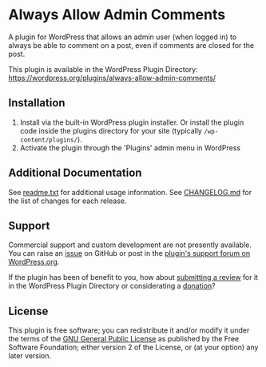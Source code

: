 # Always Allow Admin Comments

A plugin for WordPress that allows an admin user (when logged in) to always be able to comment on a post, even if comments are closed for the post.

This plugin is available in the WordPress Plugin Directory: https://wordpress.org/plugins/always-allow-admin-comments/


## Installation

1. Install via the built-in WordPress plugin installer. Or install the plugin code inside the plugins directory for your site (typically `/wp-content/plugins/`).
2. Activate the plugin through the 'Plugins' admin menu in WordPress


## Additional Documentation

See [readme.txt](https://github.com/coffee2code/always-allow-admin-comments/blob/master/readme.txt) for additional usage information. See [CHANGELOG.md](CHANGELOG.md) for the list of changes for each release.


## Support

Commercial support and custom development are not presently available. You can raise an [issue](https://github.com/coffee2code/always-allow-admin-comments/issues) on GitHub or post in the [plugin's support forum on WordPress.org](https://wordpress.org/support/plugin/always-allow-admin-comments/).

If the plugin has been of benefit to you, how about [submitting a review](https://wordpress.org/support/plugin/always-allow-admin-comments/reviews/) for it in the WordPress Plugin Directory or considerating a [donation](https://www.paypal.com/cgi-bin/webscr?cmd=_s-xclick&hosted_button_id=6ARCFJ9TX3522)?


## License

This plugin is free software; you can redistribute it and/or modify it under the terms of the [GNU General Public License](https://www.gnu.org/licenses/gpl-2.0.html) as published by the Free Software Foundation; either version 2 of the License, or (at your option) any later version.